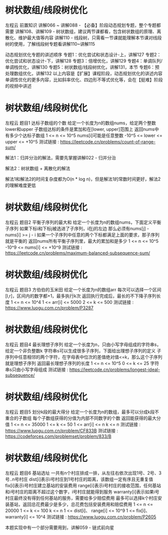 <!-- Slide number: 1 -->
# 树状数组/线段树优化
左程云
前置知识
讲解066 ~ 讲解088 - 【必备】阶段动态规划专题，整个专题都需要
讲解108、讲解109 - 树状数组，建议两节课都看，包含树状数组的原理、离散化、维护最大值等内容
讲解110 - 线段树，只需看一节课就能理解本节课对线段树的使用，了解线段树专题看讲解110~讲解115

动态规划优化专题的讲述顺序
专题1：优化尝试和状态设计-上，讲解127
专题2：优化尝试和状态设计-下，讲解128
专题3：倍增优化，讲解129
专题4：单调队列/单调栈优化，讲解130
专题5：树状数组/线段树优化，讲解131，本节
专题6：预处理数组优化，讲解132
以上内容是【扩展】课程阶段，动态规划优化的讲述内容
单调性优化的更多内容，比如斜率优化、四边形不等式优化等，会在【挺难】阶段的视频中讲述

<!-- Slide number: 2 -->
# 树状数组/线段树优化
左程云
题目1
达标子数组的个数
给定一个长度为n的数组nums，给定两个整数lower和upper
子数组达标的条件是累加和在[lower, upper]范围上
返回nums中有多少个达标子数组
1 <= n <= 10^5    nums[i]可能是任意整数    -10^5 <= lower <= upper <= +10^5
测试链接 : https://leetcode.cn/problems/count-of-range-sum/

解法1：归并分治的解法，需要先掌握讲解022 - 归并分治

解法2：树状数组 + 离散化的解法

解法1和解法2的时间复杂度都为O(n * log n)，但是解法1的常数时间更好，解法2的理解难度更低

<!-- Slide number: 3 -->
# 树状数组/线段树优化
左程云
题目2
平衡子序列的最大和
给定一个长度为n的数组nums，下面定义平衡子序列
如果下标i和下标j被选进了子序列，i在j的左边
那么必须有nums[j] - nums[i] >= j - i
如果一个子序列中任意的两个下标都满足上面的要求，那子序列就是平衡的
返回nums所有平衡子序列里，最大的累加和是多少
1 <= n <= 10^5
-10^9 <= nums[i] <= +10^9
测试链接 : https://leetcode.cn/problems/maximum-balanced-subsequence-sum/

<!-- Slide number: 4 -->
# 树状数组/线段树优化
左程云
题目3
方伯伯的玉米田
给定一个长度为n的数组arr
每次可以选择一个区间[l,r]，区间内的数字都+1，最多执行k次
返回执行完成后，最长的不下降子序列长度
1 <= n <= 10^4
1 <= arr[i] <= 5000
2 <= k <= 500
测试链接 : https://www.luogu.com.cn/problem/P3287

<!-- Slide number: 5 -->
# 树状数组/线段树优化
左程云
题目4
最长理想子序列
给定一个长度为n，只由小写字母组成的字符串s，给定一个非负整数k
字符串s可以生成很多子序列，下面给出理想子序列的定义
子序列中任意相邻的两个字符，在字母表中位次的差值绝对值<=k，那么这个子序列就是理想子序列
返回最长理想子序列的长度
1 <= n <= 10^5
0 <= k <= 25
字符串s只由小写字母组成
测试链接 : https://leetcode.cn/problems/longest-ideal-subsequence/

<!-- Slide number: 6 -->
# 树状数组/线段树优化
左程云
题目5
划分k段的最大得分
给定一个长度为n的数组，最多可以分成k段不重合的子数组
每个子数组获得的分值为内部不同数字的个数
返回能获得的最大分值
1 <= n <= 35000
1 <= k <= 50
1 <= arr[i] <= n
k <= n
测试链接 : https://www.luogu.com.cn/problem/CF833B
测试链接 : https://codeforces.com/problemset/problem/833/B

<!-- Slide number: 7 -->
# 树状数组/线段树优化
左程云
题目6
基站选址
一共有n个村庄排成一排，从左往右依次出现1号、2号、3号..n号村庄
dist[i]表示i号村庄到1号村庄的距离，该数组一定有序且无重复值
fix[i]表示i号村庄建立基站的安装费用
range[i]表示i号村庄的接收范围，任何基站和i号村庄的距离不超过这个数字，i号村庄就能得到服务
warranty[i]表示如果i号村庄最终没有得到任何基站的服务，需要给多少赔偿费用
最多可以选择k个村庄安装基站，返回总花费最少是多少，总花费包括安装费用和赔偿费用
1 <= n <= 20000    1 <= k <= 100    k <= n
1 <= dist[i]、 range[i] <= 10^9
1 <= fix[i]、 warranty[i] <= 10^4
测试链接 : https://www.luogu.com.cn/problem/P2605

本题实现中有一个部分需要用到，讲解059 - 链式前向星
